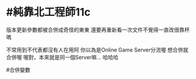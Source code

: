 # #純靠北工程師11c



版本更新參數都被合併成奇怪的東東
還要再重新看一次文件不覺得一直改很靠杯嗎

不常用到不代表都沒有人在用阿
你以為是Online Game Server分流喔
想合併就合併喔 
喔對，本來就是同一個Server嘛... 哈哈哈


#合併變數
